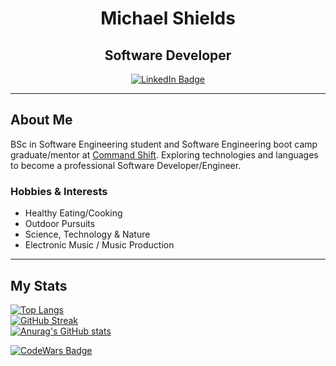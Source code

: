 <div align="center">
  <h1>Michael Shields</h1>
  <h2>Software Developer</h2>
</div>

<div id="badges" align="center">
  <a href="https://www.linkedin.com/in/michael-shields-a836b5211/" target="_blank">
    <img src="https://img.shields.io/badge/LinkedIn-blue?style=for-the-badge&logo=linkedin&logoColor=white" alt="LinkedIn Badge"/>
  </a>
</div>

---

## About Me

BSc in Software Engineering student and Software Engineering boot camp graduate/mentor at [Command Shift](https://www.commandshift.co/). Exploring technologies and languages to become a professional Software Developer/Engineer.

### Hobbies & Interests

- Healthy Eating/Cooking
- Outdoor Pursuits
- Science, Technology & Nature
- Electronic Music / Music Production

---

## My Stats

[![Top Langs](https://github-readme-stats.vercel.app/api/top-langs/?username=mike-shields-dev&theme=radical)](https://github.com/anuraghazra/github-readme-stats)\
[![GitHub Streak](http://github-readme-streak-stats.herokuapp.com?user=mike-shields-dev&theme=radical)](https://git.io/streak-stats)\
[![Anurag's GitHub stats](https://github-readme-stats.vercel.app/api?username=mike-shields-dev&theme=radical)](https://github.com/anuraghazra/github-readme-stats)

<a href="https://www.codewars.com/users/mike-shields">
  <img src="https://www.codewars.com/users/mike-shields/badges/large" alt="CodeWars Badge" />
</a>



